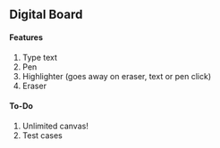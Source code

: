 ## Digital Board

#### Features

1. Type text
2. Pen
3. Highlighter (goes away on eraser, text or pen click)
4. Eraser

#### To-Do

1. Unlimited canvas!
2. Test cases
